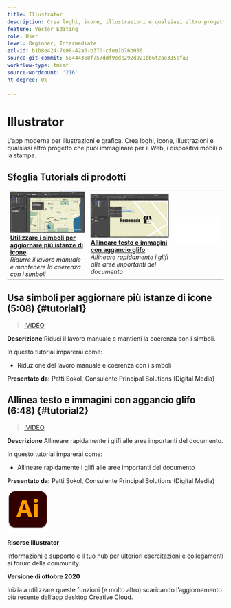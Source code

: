 ```yaml
---
title: Illustrator
description: Crea loghi, icone, illustrazioni e qualsiasi altro progetto che puoi immaginare per il Web, i dispositivi mobili o la stampa
feature: Vector Editing
role: User
level: Beginner, Intermediate
exl-id: b1b8e424-7e08-42a6-b370-cfee1b76b036
source-git-commit: 58444368f757ddf9edc292d921bb6f2ae335efa3
workflow-type: tm+mt
source-wordcount: '216'
ht-degree: 0%

---
```


# Illustrator

L&#39;app moderna per illustrazioni e grafica. Crea loghi, icone, illustrazioni e qualsiasi altro progetto che puoi immaginare per il Web, i dispositivi mobili o la stampa.

## Sfoglia Tutorials di prodotti

<table style="table-layout:fixed">
<tr>
 <td>
   <a href="illustrator.md#tutorial1">
      <img alt="Usare i simboli per aggiornare più istanze di icone" src="../assets/Illustrator_symbols_sokol_thumbnail.jpg" />
   </a>
    <div>
   <a href="illustrator.md#tutorial1"><strong>Utilizzare i simboli per aggiornare più istanze di icone</strong></a>
    </div>
    <em>Ridurre il lavoro manuale e mantenere la coerenza con i simboli</em>
    <br>
  </td>
  <td>
    <a href="illustrator.md#tutorial2">
        <img alt="Allineare testo e immagini con aggancio glifo" src="../assets/illustrator_glyphAlign_sokol_thumbnail.jpg" />
    </a>
    <div>
    <a href="illustrator.md#tutorial2"><strong>Allineare testo e immagini con aggancio glifo</strong></a>
    </div>
    <em>Allineare rapidamente i glifi alle aree importanti del documento</em>
    <br>
  </td>
  <td>
    <img alt="Spaziatore" src="../assets/Whitespacer.png" />
    <div>
    <br>
  </td>
</tr>
</table>

## Usa simboli per aggiornare più istanze di icone (5:08) {#tutorial1}

>[!VIDEO](https://video.tv.adobe.com/v/326816?hidetitle=true)

**Descrizione**
Riduci il lavoro manuale e mantieni la coerenza con i simboli.

In questo tutorial imparerai come:
* Riduzione del lavoro manuale e coerenza con i simboli

**Presentato da:**
Patti Sokol, Consulente Principal Solutions (Digital Media)

## Allinea testo e immagini con aggancio glifo (6:48) {#tutorial2}

>[!VIDEO](https://video.tv.adobe.com/v/326817?hidetitle=true)

**Descrizione**
Allineare rapidamente i glifi alle aree importanti del documento.

In questo tutorial imparerai come:
* Allineare rapidamente i glifi alle aree importanti del documento

**Presentato da:**
Patti Sokol, Consulente Principal Solutions (Digital Media)

![Logo Illustrator](../assets/ai_appicon_96.png)

**Risorse Illustrator**

[Informazioni e supporto](https://helpx.adobe.com/support/illustrator.html) è il tuo hub per ulteriori esercitazioni e collegamenti ai forum della community.

**Versione di ottobre 2020**

Inizia a utilizzare queste funzioni (e molto altro) scaricando l’aggiornamento più recente dall’app desktop Creative Cloud.
